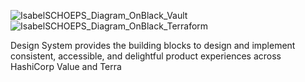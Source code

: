 ![IsabelSCHOEPS_Diagram_OnBlack_Vault](https://github.com/IsabelSchoepd/design-system/assets/127110010/3ea3608f-7c1a-4a52-9ae5-8f34ab094022)
![IsabelSCHOEPS_Diagram_OnBlack_Terraform](https://github.com/IsabelSchoepd/design-system/assets/127110010/b90e6c90-6fd5-44ec-a33b-6885d5e627a0)


Design System provides the building blocks to design and implement consistent, accessible, and delightful product experiences across HashiCorp Value and Terra

